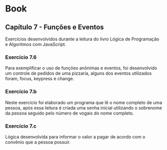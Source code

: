 # Book

## Capítulo 7 - Funções e Eventos

Exercícios desenvolvidos durante a leitura do livro Lógica de Programação e Algoritmos com JavaScript.

### Exercício 7.6
Para exemplificar o uso de funções anônimas e eventos, foi desenvolvido um controle de pedidos de uma pizzaria, alguns dos eventos utilizados foram, focus, keypress e change.

### Exercício 7.b
Neste exercício foi elaborado um programa que lê o nome completo de uma pessoa, após essa leitura é criada uma senha inicial utilizando o sobrenome da pessoa seguido pelo número de vogais do nome completo.

### Exercício 7.c
Lógica desenvolvida para informar o valor a pagar de acordo com o convênio que a pessoa possuir.